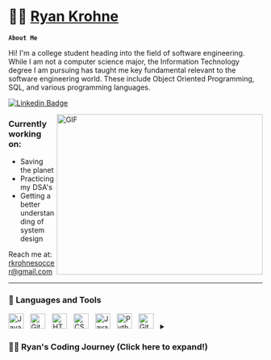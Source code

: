 # 🏄‍♂️ <a href="https://www.linkedin.com/in/ryankrohne" >Ryan Krohne</a>


**`About Me`**

Hi! I'm a college student heading into the field of software engineering. While I am not a computer science major, the Information Technology degree I am pursuing has taught me key fundamental relevant to the software engineering world. These include Object Oriented Programming, SQL, and various programming languages.


[![Linkedin Badge](https://img.shields.io/badge/-LinkedIn-0e76a8?style=flat-square&logo=Linkedin&logoColor=white)](https://www.linkedin.com/in/ryankrohne)

<img align="right" alt="GIF" src="https://img.etimg.com/thumb/msid-84146083,width-1015,height-761,imgsize-638053,resizemode-8,quality-100/prime/technology-and-startups/booting-up-developer-economy-how-tech-startups-are-helping-coders-build-and-test-software-faster.jpg" width="408" height="318" />
  

### Currently working on:
* Saving the planet
* Practicing my DSA's
* Getting a better understanding of system design

Reach me at: rkrohnesoccer@gmail.com



---

### 🧰 Languages and Tools

<img align="left" alt="Java" width="30px" style="padding-right:10px;" src="https://cdn.jsdelivr.net/gh/devicons/devicon/icons/java/java-original.svg"/>
<img align="left" alt="Git" width="30px" style="padding-right:10px;" src="https://cdn.jsdelivr.net/gh/devicons/devicon/icons/git/git-original.svg" />
<img align="left" alt="HTML" width="30px" style="padding-right:10px;" src="https://cdn.jsdelivr.net/gh/devicons/devicon/icons/html5/html5-plain.svg" />
<img align="left" alt="CSS" width="30px" style="padding-right:10px;" src="https://cdn.jsdelivr.net/gh/devicons/devicon/icons/css3/css3-plain.svg" />
<img align="left" alt="JavaScript" width="30px" style="padding-right:10px;" src="https://cdn.jsdelivr.net/gh/devicons/devicon/icons/javascript/javascript-plain.svg" />
<img align="left" alt="Python" width="30px" style="padding-right:10px;" src="https://cdn.jsdelivr.net/gh/devicons/devicon/icons/python/python-plain.svg" />
<img align="left" alt="GitHub" width="30px" style="padding-right:10px;" src="https://cdn.jsdelivr.net/gh/devicons/devicon/icons/github/github-original.svg" />
<br />


<details>
 <summary><h3>👨‍💻 Ryan's Coding Journey (Click here to expand!)</h3></summary>
   I started my coding journey in my teens when I was introduced to scratch. At the time I thought it was cool but didn't make a connection to how coding impacted the real world. When I first got in to college, I naively decided to pursue a degree in Information Technology, as I was completely unaware of what I wanted to do with my life. Fortunately, college was when I was re-introduced to software development. Currently, I find myself highly motivated by considering the difference I make in the real world - something that's hard to see if you only think of software development as working on stories and completing pull requests.
 
</details>
